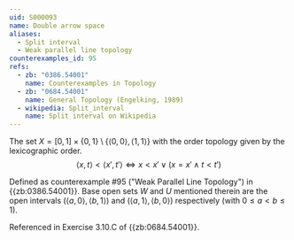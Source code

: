 ```yaml
---
uid: S000093
name: Double arrow space
aliases:
  - Split interval
  - Weak parallel line topology
counterexamples_id: 95
refs:
  - zb: "0386.54001"
    name: Counterexamples in Topology
  - zb: "0684.54001"
    name: General Topology (Engelking, 1989)
  - wikipedia: Split_interval
    name: Split interval on Wikipedia
---
```


The set $X=[0,1]\times\{0,1\}\setminus
\{\langle 0,0\rangle,\langle 1,1\rangle \}$ with the order topology given by the lexicographic order.
$$\langle x,t\rangle < \langle x',t'\rangle
\iff x<x' \lor (x=x' \land t<t')$$

Defined as counterexample #95 ("Weak Parallel Line Topology")
in {{zb:0386.54001}}. Base open sets $W$ and $U$ mentioned therein are the open intervals
$(\langle a,0\rangle, \langle b,1\rangle)$ and
$(\langle a,1\rangle, \langle b,0\rangle)$ respectively
(with $0\leq a<b\leq 1$).

Referenced in Exercise 3.10.C of {{zb:0684.54001}}.
